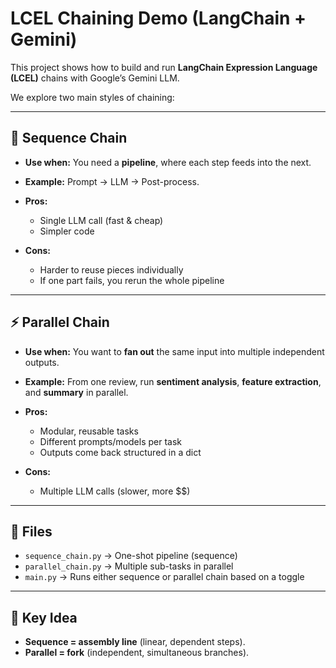 # LCEL Chaining Demo (LangChain + Gemini)

This project shows how to build and run **LangChain Expression Language (LCEL)** chains with Google’s Gemini LLM.

We explore two main styles of chaining:

---

## 🚀 Sequence Chain

* **Use when:** You need a **pipeline**, where each step feeds into the next.
* **Example:** Prompt → LLM → Post-process.
* **Pros:**

  * Single LLM call (fast & cheap)
  * Simpler code
* **Cons:**

  * Harder to reuse pieces individually
  * If one part fails, you rerun the whole pipeline

---

## ⚡ Parallel Chain

* **Use when:** You want to **fan out** the same input into multiple independent outputs.
* **Example:** From one review, run **sentiment analysis**, **feature extraction**, and **summary** in parallel.
* **Pros:**

  * Modular, reusable tasks
  * Different prompts/models per task
  * Outputs come back structured in a dict
* **Cons:**

  * Multiple LLM calls (slower, more \$\$)

---

## 📂 Files

* `sequence_chain.py` → One-shot pipeline (sequence)
* `parallel_chain.py` → Multiple sub-tasks in parallel
* `main.py` → Runs either sequence or parallel chain based on a toggle

---

## 🔑 Key Idea

* **Sequence = assembly line** (linear, dependent steps).
* **Parallel = fork** (independent, simultaneous branches).
